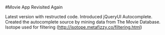 #Movie App Revisited Again

Latest version with restructed code.  Introduced jQueryUI Autocomplete.
Created the autocomplete source by mining data from The Movie Database.
Isotope used for filtering (http://isotope.metafizzy.co/filtering.html)
